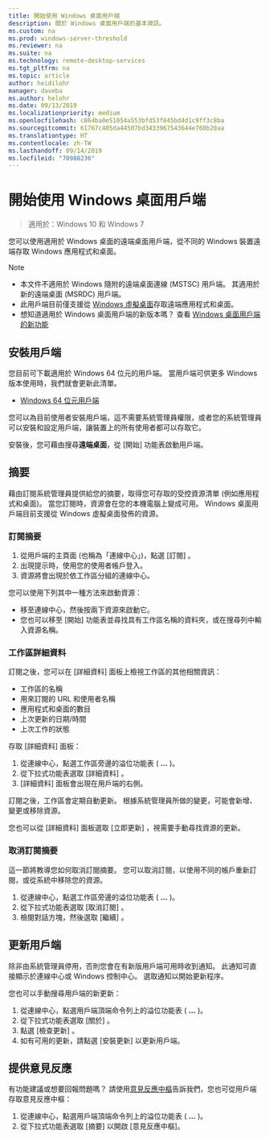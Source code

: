 ```yaml
---
title: 開始使用 Windows 桌面用戶端
description: 關於 Windows 桌面用戶端的基本資訊。
ms.custom: na
ms.prod: windows-server-threshold
ms.reviewer: na
ms.suite: na
ms.technology: remote-desktop-services
ms.tgt_pltfrm: na
ms.topic: article
author: heidilohr
manager: daveba
ms.author: helohr
ms.date: 09/13/2019
ms.localizationpriority: medium
ms.openlocfilehash: c864ba0e51054a553bfd53f845bd4d1c9ff3c8ba
ms.sourcegitcommit: 61767c405da44507bd3433967543644e760b20aa
ms.translationtype: HT
ms.contentlocale: zh-TW
ms.lasthandoff: 09/14/2019
ms.locfileid: "70988236"
---
```

# <a name="get-started-with-the-windows-desktop-client"></a>開始使用 Windows 桌面用戶端

>適用於：Windows 10 和 Windows 7

您可以使用適用於 Windows 桌面的遠端桌面用戶端，從不同的 Windows 裝置遠端存取 Windows 應用程式和桌面。

> [!NOTE]
> - 本文件不適用於 Windows 隨附的遠端桌面連線 (MSTSC) 用戶端。 其適用於新的遠端桌面 (MSRDC) 用戶端。
> - 此用戶端目前僅支援從 [Windows 虛擬桌面](https://aka.ms/wvd)存取遠端應用程式和桌面。
> - 想知道適用於 Windows 桌面用戶端的新版本嗎？ 查看 [Windows 桌面用戶端的新功能](windowsdesktop-whatsnew.md)

## <a name="install-the-client"></a>安裝用戶端

您目前可下載適用於 Windows 64 位元的用戶端。 當用戶端可供更多 Windows 版本使用時，我們就會更新此清單。

- [Windows 64 位元用戶端](https://go.microsoft.com/fwlink/?linkid=2068602)

您可以為目前使用者安裝用戶端，這不需要系統管理員權限，或者您的系統管理員可以安裝和設定用戶端，讓裝置上的所有使用者都可以存取它。

安裝後，您可藉由搜尋**遠端桌面**，從 [開始] 功能表啟動用戶端。

## <a name="feeds"></a>摘要

藉由訂閱系統管理員提供給您的摘要，取得您可存取的受控資源清單 (例如應用程式和桌面)。 當您訂閱時，資源會在您的本機電腦上變成可用。 Windows 桌面用戶端目前支援從 Windows 虛擬桌面發佈的資源。

### <a name="subscribe-to-a-feed"></a>訂閱摘要

1. 從用戶端的主頁面 (也稱為「連線中心」)，點選 [訂閱]  。
2. 出現提示時，使用您的使用者帳戶登入。
3. 資源將會出現於依工作區分組的連線中心。

您可以使用下列其中一種方法來啟動資源：

- 移至連線中心，然後按兩下資源來啟動它。
- 您也可以移至 [開始] 功能表並尋找具有工作區名稱的資料夾，或在搜尋列中輸入資源名稱。

### <a name="workspace-details"></a>工作區詳細資料

訂閱之後，您可以在 [詳細資料] 面板上檢視工作區的其他相關資訊：

- 工作區的名稱
- 用來訂閱的 URL 和使用者名稱
- 應用程式和桌面的數目
- 上次更新的日期/時間
- 上次工作的狀態

存取 [詳細資料] 面板：

1. 從連線中心，點選工作區旁邊的溢位功能表 ( **...** )。
2. 從下拉式功能表選取 [詳細資料]  。
3. [詳細資料] 面板會出現在用戶端的右側。

訂閱之後，工作區會定期自動更新。 根據系統管理員所做的變更，可能會新增、變更或移除資源。

您也可以從 [詳細資料] 面板選取 [立即更新]  ，視需要手動尋找資源的更新。

### <a name="unsubscribe-from-a-feed"></a>取消訂閱摘要

這一節將教導您如何取消訂閱摘要。 您可以取消訂閱，以使用不同的帳戶重新訂閱，或從系統中移除您的資源。

1. 從連線中心，點選工作區旁邊的溢位功能表 ( **...** )。
2. 從下拉式功能表選取 [取消訂閱]  。
3. 檢閱對話方塊，然後選取 [繼續]  。

## <a name="update-the-client"></a>更新用戶端

除非由系統管理員停用，否則您會在有新版用戶端可用時收到通知。 此通知可直接顯示於連線中心或 Windows 控制中心。 選取通知以開始更新程序。

您也可以手動搜尋用戶端的新更新：

1. 從連線中心，點選用戶端頂端命令列上的溢位功能表 ( **...** )。
2. 從下拉式功能表選取 [關於]  。
3. 點選 [檢查更新]  。
4. 如有可用的更新，請點選 [安裝更新]  以更新用戶端。

## <a name="providing-feedback"></a>提供意見反應

有功能建議或想要回報問題嗎？ 請使用[意見反應中樞](feedback-hub://?tabid=2&contextid=883)告訴我們，您也可從用戶端存取意見反應中樞：

1. 從連線中心，點選用戶端頂端命令列上的溢位功能表 ( **...** )。
2. 從下拉式功能表選取 [摘要]  以開啟 [意見反應中樞]。
